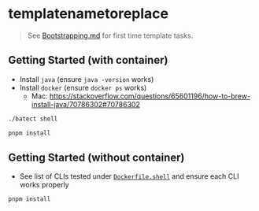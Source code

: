 # templatenametoreplace
> See [Bootstrapping.md](./docs/Bootstrapping.md) for first time template tasks.

## Getting Started (with container)
* Install `java` (ensure `java -version` works)
* Install `docker` (ensure `docker ps` works)
    * Mac: https://stackoverflow.com/questions/65601196/how-to-brew-install-java/70786302#70786302
```bash
./batect shell

pnpm install
```

## Getting Started (without container)
* See list of CLIs tested under [`Dockerfile.shell`](./.batect/Dockerfile.shell) and ensure each CLI works properly

```bash
pnpm install
```